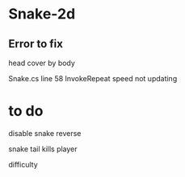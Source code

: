 # Snake-2d

## Error to fix

head cover by body

Snake.cs line 58 InvokeRepeat speed not updating

# to do
disable snake reverse

snake tail kills player

difficulty
